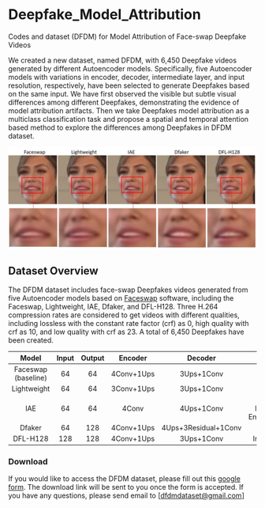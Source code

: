 # Deepfake_Model_Attribution
Codes and dataset (DFDM) for Model Attribution of Face-swap Deepfake Videos 

We created a new dataset, named DFDM, with 6,450 Deepfake videos generated by different Autoencoder models. Specifically, five Autoencoder models with variations in encoder, decoder, intermediate layer, and input resolution, respectively, have been selected to generate Deepfakes based on the same input. We have first observed the visible but subtle visual differences among different Deepfakes, demonstrating the evidence of model attribution artifacts. Then we take Deepfakes model attribution as a multiclass classification task and propose a spatial and temporal attention based method to explore the differences among Deepfakes in DFDM dataset.

<img src="Fig1.jpg" alt="demo" width="600"/>

## Dataset Overview 
The DFDM dataset includes face-swap Deepfakes videos generated from five Autoencoder models based on [Faceswap](https://github.com/deepfakes/faceswap) software, including the Faceswap, Lightweight, IAE, Dfaker, and DFL-H128. Three H.264 compression rates are considered to get videos with different qualities, including lossless with the constant rate factor (crf) as 0, high quality with crf as 10, and low quality with crf as 23. A total of 6,450 Deepfakes have been created.


| Model | Input | Output | Encoder | Decoder | Variation| 
| :-------------------: | :-----: | :-----: | :---------: | :---------: | :---------: |
|  Faceswap (baseline)  |   64    |   64    |  4Conv+1Ups |  3Ups+1Conv |  /
|  Lightweight          |   64    |   64    |  3Conv+1Ups |  3Ups+1Conv |  Encoder|  
|  IAE                  |   64    |   64    |  4Conv      |  4Ups+1Conv |  Intermediate layers; Shared Encoder&Decoder|  
|  Dfaker               |   64    |   128   |  4Conv+1Ups | 4Ups+3Residual+1Conv |  Decoder|  
|  DFL-H128             |  128    |  128    |  4Conv+1Ups |  3Ups+1Conv |  Input resolution|  


### Download
If you would like to access the DFDM dataset, please fill out this [google form](https://docs.google.com/forms/d/e/1FAIpQLSeM-1pJ13RyPVgF0bGRQtLiupwWDvALD6rKa_Oa8sIluIqtSA/viewform?vc=0&c=0&w=1&flr=0&usp=mail_form_link). The download link will be sent to you once the form is accepted. If you have any questions, please send email to [dfdmdataset@gmail.com]

